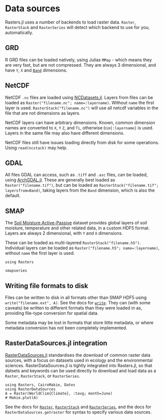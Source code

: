 # Data sources

Rasters.jl uses a number of backends to load raster data. `Raster`, `RasterStack`
and `RasterSeries` will detect which backend to use for you, automatically.

## GRD

R GRD files can be loaded natively, using Julias `MMap` - which means they are very fast, but are not compressed. They are always 3 dimensional, and have `Y`, `X` and [`Band`](@ref) dimensions.

## NetCDF

NetCDF `.nc` files are loaded using
[NCDatasets.jl](https://github.com/Alexander-Barth/NCDatasets.jl). Layers from
files can be loaded as `Raster("filename.nc"; name=:layername)`. Without `name`
the first layer is used. `RasterStack("filename.nc")` will use all netcdf variables
in the file that are not dimensions as layers. 

NetCDF layers can have arbitrary dimensions. Known, common dimension names are
converted to `X`, `Y` `Z`, and `Ti`, otherwise `Dim{:layername}` is used. Layers
in the same file may also have different dimensions.

NetCDF files still have issues loading directly from disk for some operations.
Using `read(ncstack)` may help.

## GDAL

All files GDAL can access, such as `.tiff` and `.asc` files, can be loaded,
using [ArchGDAL.jl](https://github.com/yeesian/ArchGDAL.jl/issues). These are
generally best loaded as `Raster("filename.tif")`, but can be loaded as
`RasterStack("filename.tif"; layersfrom=Band)`, taking layers from the `Band`
dimension, which is also the default.

## SMAP

The [Soil Moisture Active-Passive](https://smap.jpl.nasa.gov/) dataset provides
global layers of soil moisture, temperature and other related data, in a custom
HDF5 format. Layers are always 2 dimensional, with `Y` and `X` dimensions.

These can be loaded as multi-layered `RasterStack("filename.h5")`. Individual
layers can be loaded as `Raster("filename.h5"; name=:layername)`, without `name`
the first layer is used.

````@example data_sources
using Rasters
````

````@docs
smapseries
````

## Writing file formats to disk

Files can be written to disk in all formats other than SMAP HDF5 using
`write("filename.ext", A)`. See the docs for [`write`](@ref). They can (with
some caveats) be written to different formats than they were loaded in as,
providing file-type conversion for spatial data.

Some metadata may be lost in formats that store little metadata, or where
metadata conversion has not been completely implemented.

## RasterDataSources.jl integration

[RasterDataSources.jl](https://github.com/EcoJulia/RasterDataSources.jl)
standardises the download of common raster data sources, with a focus on
datasets used in ecology and the environmental sciences. RasterDataSources.jl is
tightly integrated into Rasters.jl, so that datsets and keywords can be used
directly to download and load data as a `Raster`, `RasterStack`, or `RasterSeries`.

````@example
using Rasters, CairoMakie, Dates
using RasterDataSources
A = Raster(WorldClim{Climate}, :tavg; month=June)
# Makie.plot(A)
````

See the docs for [`Raster`](@ref), [`RasterStack`](@ref) and [`RasterSeries`](@ref),
and the docs for `RasterDataSources.getraster` for syntax to specify various
data sources.
